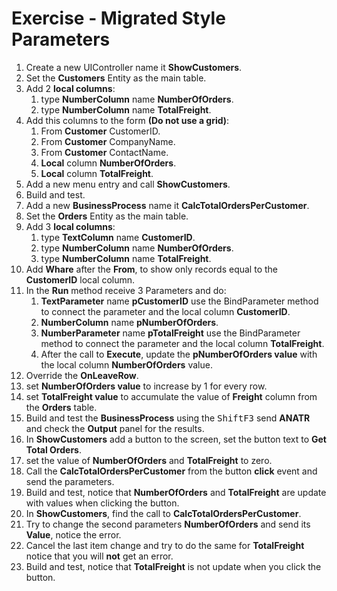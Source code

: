 ﻿# Exercise - Migrated Style Parameters

1. Create a new UIController name it **ShowCustomers**.
2. Set the **Customers** Entity as the main table.
3. Add 2 **local columns**:  
	1. type **NumberColumn** name **NumberOfOrders**.
	2. type **NumberColumn** name **TotalFreight**.  
4. Add this columns to the form **(Do not use a grid)**:  
	1. From **Customer** CustomerID.
	2. From **Customer** CompanyName.
	3. From **Customer** ContactName.
	4. **Local** column **NumberOfOrders**.
	5. **Local** column **TotalFreight**.
5. Add a new menu entry and call **ShowCustomers**.  
6. Build and test.  
7. Add a new **BusinessProcess** name it **CalcTotalOrdersPerCustomer**.  
8. Set the **Orders** Entity as the main table.  
9. Add 3 **local columns**:  
	1. type **TextColumn** name **CustomerID**.
	2. type **NumberColumn** name **NumberOfOrders**.
	3. type **NumberColumn** name **TotalFreight**.
10. Add **Whare** after the **From**, to show only records equal to the **CustomerID** local column.
11. In the **Run** method receive 3 Parameters and do:  
	1. **TextParameter** name **pCustomerID** use the BindParameter method to connect the parameter and the local column **CustomerID**.
	2. **NumberColumn** name **pNumberOfOrders**.  
	3. **NumberParameter** name **pTotalFreight** use the BindParameter method to connect the parameter and the local column **TotalFreight**.
	4. After the call to **Execute**, update the **pNumberOfOrders value** with the local column **NumberOfOrders** value.
12. Override the **OnLeaveRow**.
13. set **NumberOfOrders value** to increase by 1 for every row.  
14. set **TotalFreight value** to accumulate the value of **Freight** column from the **Orders** table.  
15. Build and test the **BusinessProcess** using the <kbd>Shift</kbd><kbd>F3</kbd> send **ANATR** and check the **Output** panel for the results.   
16. In **ShowCustomers** add a button to the screen, set the button text to **Get Total Orders**.  
17. set the value of **NumberOfOrders** and **TotalFreight** to zero.  
18. Call the **CalcTotalOrdersPerCustomer** from the button **click** event and send the parameters.  
19. Build and test, notice that **NumberOfOrders** and **TotalFreight** are update with values when clicking the button.  
20. In **ShowCustomers**, find the call to **CalcTotalOrdersPerCustomer**.  
21. Try to change the second parameters **NumberOfOrders** and send its **Value**, notice the error.  
22. Cancel the last item change and try to do the same for **TotalFreight** notice that you will **not** get an error.
23. Build and test, notice that **TotalFreight** is not update when you click the button.